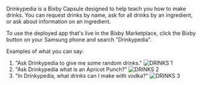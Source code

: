 Drinkypedia is a Bixby Capsule designed to help teach you how to make drinks. You can request drinks by name, ask for all drinks by an ingredient, or ask about information on an ingredient. 

To use the deployed app that's live in the Bixby Marketplace, click the Bixby button on your Samsung phone and search "Drinkypedia".

Examples of what you can say:

1) "Ask Drinkypedia to give me some random drinks."
![DRINKS 1](https://github.com/JamieDawson/DrinkyPedia_Bixby/assets/16840579/1ea3c332-1864-49db-aeb2-fa818b9df59f)
2) "Ask Drinkypedia what is an Apricot Punch?"
![DRINKS 2](https://github.com/JamieDawson/DrinkyPedia_Bixby/assets/16840579/35b9d455-5448-4cb7-8a09-9c6728a697a4)
3) "In Drinkypedia, what drinks can I make with vodka?"
![DRINKS 3](https://github.com/JamieDawson/DrinkyPedia_Bixby/assets/16840579/66450959-0527-4b32-9bac-48e34b3c76aa)


